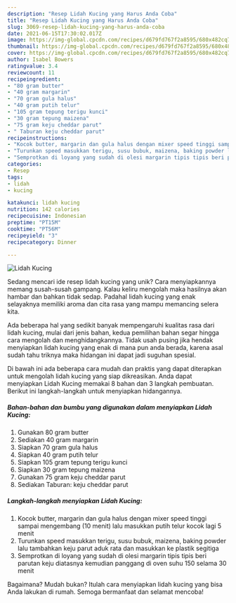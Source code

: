 ```yaml
---
description: "Resep Lidah Kucing yang Harus Anda Coba"
title: "Resep Lidah Kucing yang Harus Anda Coba"
slug: 3069-resep-lidah-kucing-yang-harus-anda-coba
date: 2021-06-15T17:30:02.017Z
image: https://img-global.cpcdn.com/recipes/d679fd767f2a8595/680x482cq70/lidah-kucing-foto-resep-utama.jpg
thumbnail: https://img-global.cpcdn.com/recipes/d679fd767f2a8595/680x482cq70/lidah-kucing-foto-resep-utama.jpg
cover: https://img-global.cpcdn.com/recipes/d679fd767f2a8595/680x482cq70/lidah-kucing-foto-resep-utama.jpg
author: Isabel Bowers
ratingvalue: 3.4
reviewcount: 11
recipeingredient:
- "80 gram butter"
- "40 gram margarin"
- "70 gram gula halus"
- "40 gram putih telur"
- "105 gram tepung terigu kunci"
- "30 gram tepung maizena"
- "75 gram keju cheddar parut"
- " Taburan keju cheddar parut"
recipeinstructions:
- "Kocok butter, margarin dan gula halus dengan mixer speed tinggi sampai mengembang (10 menit) lalu masukkan putih telur kocok lagi 5 menit"
- "Turunkan speed masukkan terigu, susu bubuk, maizena, baking powder lalu tambahkan keju parut aduk rata dan masukkan ke plastik segitiga"
- "Semprotkan di loyang yang sudah di olesi margarin tipis tipis beri parutan keju diatasnya kemudian panggang di oven suhu 150 selama 30 menit"
categories:
- Resep
tags:
- lidah
- kucing

katakunci: lidah kucing 
nutrition: 142 calories
recipecuisine: Indonesian
preptime: "PT15M"
cooktime: "PT56M"
recipeyield: "3"
recipecategory: Dinner

---
```



![Lidah Kucing](https://img-global.cpcdn.com/recipes/d679fd767f2a8595/680x482cq70/lidah-kucing-foto-resep-utama.jpg)

Sedang mencari ide resep lidah kucing yang unik? Cara menyiapkannya memang susah-susah gampang. Kalau keliru mengolah maka hasilnya akan hambar dan bahkan tidak sedap. Padahal lidah kucing yang enak selayaknya memiliki aroma dan cita rasa yang mampu memancing selera kita.



Ada beberapa hal yang sedikit banyak mempengaruhi kualitas rasa dari lidah kucing, mulai dari jenis bahan, kedua pemilihan bahan segar hingga cara mengolah dan menghidangkannya. Tidak usah pusing jika hendak menyiapkan lidah kucing yang enak di mana pun anda berada, karena asal sudah tahu triknya maka hidangan ini dapat jadi suguhan spesial.


Di bawah ini ada beberapa cara mudah dan praktis yang dapat diterapkan untuk mengolah lidah kucing yang siap dikreasikan. Anda dapat menyiapkan Lidah Kucing memakai 8 bahan dan 3 langkah pembuatan. Berikut ini langkah-langkah untuk menyiapkan hidangannya.

<!--inarticleads1-->

##### Bahan-bahan dan bumbu yang digunakan dalam menyiapkan Lidah Kucing:

1. Gunakan 80 gram butter
1. Sediakan 40 gram margarin
1. Siapkan 70 gram gula halus
1. Siapkan 40 gram putih telur
1. Siapkan 105 gram tepung terigu kunci
1. Siapkan 30 gram tepung maizena
1. Gunakan 75 gram keju cheddar parut
1. Sediakan  Taburan: keju cheddar parut




<!--inarticleads2-->

##### Langkah-langkah menyiapkan Lidah Kucing:

1. Kocok butter, margarin dan gula halus dengan mixer speed tinggi sampai mengembang (10 menit) lalu masukkan putih telur kocok lagi 5 menit
1. Turunkan speed masukkan terigu, susu bubuk, maizena, baking powder lalu tambahkan keju parut aduk rata dan masukkan ke plastik segitiga
1. Semprotkan di loyang yang sudah di olesi margarin tipis tipis beri parutan keju diatasnya kemudian panggang di oven suhu 150 selama 30 menit




Bagaimana? Mudah bukan? Itulah cara menyiapkan lidah kucing yang bisa Anda lakukan di rumah. Semoga bermanfaat dan selamat mencoba!
